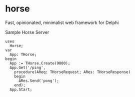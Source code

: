 # horse
Fast, opinionated, minimalist web framework for Delphi

Sample Horse Server
```delphi
uses
  Horse;
var
  App: THorse;
begin
  App := THorse.Create(9000);
  App.Get('/ping',
    procedure(AReq: THorseRequest; ARes: THorseResponse)
    begin
      ARes.Send('pong');
    end);
  App.Start;
```
